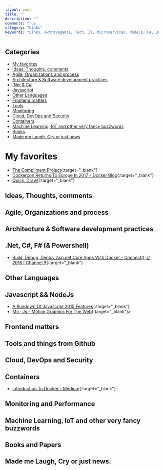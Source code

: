 ```yaml
---
layout: post
title: ""
description: ""
comments: true
category: "Links"
keywords: "Links, extravaganza, Tech, IT, Microservices, NodeJs, C#, Javascript, Solution architecture"
---
```


## Categories ##
* [My favorites](#favorites)
* [Ideas, Thoughts, comments](#ideas)
* [Agile, Organizations and process](#agile)
* [Architecture & Software development practices](#development)
* [.Net & C#](#net)
* [Javascript](#javascript)
* [Other Languages](#polygloting)
* [Frontend matters](#web)
* [Tools](#tools)
* [Monitoring](#monitoring)
* [Cloud, DevOps and Security](#devops)
* [Containers](#containers)
* [Machine Learning, IoT and other very fancy buzzwords](#iot)
* [Books](#books)
* [Made me Laugh, Cry or just news](#news)

# My favorites<a name="favorites"></a> #
* [The Compliment Project](https://www.thecomplimentproject.org/){:target="_blank"}
* [Dockercon Returns To Europe In 2017 - Docker Blog](https://blog.docker.com/2016/11/dockercon-returns-europe-2017/){:target="_blank"}
* [Quick, Draw!](https://quickdraw.withgoogle.com/){:target="_blank"}

## Ideas, Thoughts, comments <a name="ideas"></a> ##

## Agile, Organizations and process<a name="agile"></a> ##

## Architecture & Software development practices <a name="development"></a> ##

## **.Net, C#, F# (& Powershell)**  <a name="net"></a> ##
* [Build, Debug, Deploy Asp.net Core Apps With Docker - Connect(); // 2016 | Channel 9](https://channel9.msdn.com/events/connect/2016/206){:target="_blank"}

## Other Languages  <a name="polygloting"></a> ##

## Javascript && NodeJs <a name="javascript"></a><a name="nodejs"></a> ##
* [A Rundown Of Javascript 2015 Features](https://auth0.com/blog/a-rundown-of-es6-features){:target="_blank"}
* [Mo · Js - Motion Graphics For The Web](http://mojs.io/){:target="_blank"}a
## Frontend matters <a name="web"></a> ##

## Tools and things from Github <a name="tools"></a> ##

## Cloud, DevOps and Security<a name="devops"></a> ##

## Containers <a name="containers"></a> ##
* [Introduction To Docker – Medium](https://medium.com/@BuddyWorks/introduction-to-docker-a7d9e1f6c0b3#.mjrek8ar2){:target="_blank"}

## Monitoring and Performance <a name="monitoring"></a> ##

## Machine Learning, IoT and other very fancy buzzwords <a name="iot"></a> ##

## Books and Papers<a name="books"></a> ##

## Made me Laugh, Cry or just news. <a name="news"></a> ##

